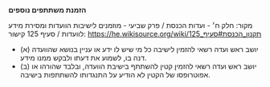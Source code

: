 **הזמנת משתתפים נוספים**

מקור: חלק ח׳ - ועדות הכנסת / פרק שביעי - מוזמנים לישיבות הוועדות ומסירת מידע לוועדות / סעיף 125
קישור: https://he.wikisource.org/wiki/תקנון_הכנסת#סעיף_125

 * (א) יושב ראש ועדה רשאי להזמין לישיבה כל מי שיש לו ידע או עניין בנושא שהוועדה דנה בו, לשמוע את דעתו ולבקש ממנו מידע.
 * (ב) יושב ראש ועדה רשאי להזמין קטין להשתתף בישיבת הוועדה, ובלבד שהורהו או אפוטרופסו של הקטין לא הודיע על התנגדותו להשתתפות בישיבה.